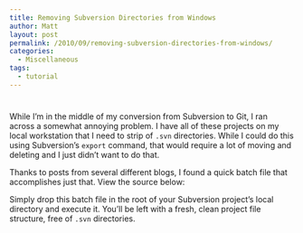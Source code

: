 ```yaml
---
title: Removing Subversion Directories from Windows
author: Matt
layout: post
permalink: /2010/09/removing-subversion-directories-from-windows/
categories:
  - Miscellaneous
tags:
  - tutorial
---
```

# 

While I’m in the middle of my conversion from Subversion to Git, I ran across a somewhat annoying problem. I have all of these projects on my local workstation that I need to strip of `.svn` directories. While I could do this using Subversion’s `export` command, that would require a lot of moving and deleting and I just didn’t want to do that.

Thanks to posts from several different blogs, I found a quick batch file that accomplishes just that. View the source below:



Simply drop this batch file in the root of your Subversion project’s local directory and execute it. You’ll be left with a fresh, clean project file structure, free of `.svn` directories.